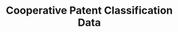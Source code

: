 ---
layout: default
bigquery: https://console.cloud.google.com/bigquery?p=patents-public-data&d=cpc&page=dataset
citation: '“Cooperative Patent Classification” by the EPO and USPTO, for public use. '
contributors: EPO, USPTO
cost: None
description: Cooperative Patent Classification Data contains the scheme and definitions
  of the Cooperative Patent Classification system for classifying patent documents.
  The CPC is the result of a partnership between the EPO and the USPTO in their joint
  effort to develop a common, internationally compatible classification system for
  technical documents, in particular patent publications, which will be used by both
  offices in the patent granting process
documentation: https://www.cooperativepatentclassification.org/cpcSchemeAndDefinitions
last_edit: 04/12/2022, 07:54:55
location: https://www.cooperativepatentclassification.org/index
maintained_by: USPTO, EPO
schema_fields:
- ipcConcordant
- title_full
- symbol
- titlePart
- level
- titleFull
- childGroups
- parents
- informative_references
- application_references
- residualReferences
- applicationReferences
- informativeReferences
- dateRevised
- additional_only
- ipc_concordant
- status
- notAllocatable
- date_revised
- children
- limitingReferences
- not_allocatable
- glossary
- sizeCache
- child_groups
- breakdown_code
- title_part
- residual_references
- definition
- synonyms
- breakdownCode
- limiting_references
shortname: cooperative_patent_classification
tags:
- patents
- science
title: Cooperative Patent Classification Data
uuid: 984374a7-16e9-4b35-9445-458daceb01bf
---